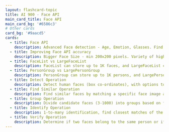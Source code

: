 ```yaml
---
layout: flashcard-topic
title: AI 900 - Face API
main_card_title: Face API
main_card_bg: '#6586c3'
# Other cards
card_bg: '#9aacd5'
cards:
  - title: Face API
    description: Advanced Face detection - Age, Emotion, Glasses. Find similar faces, match face with a group. 
  - title: Improving Face API accuracy 
    description: Bigger Face Size - min 200x200 pixels. Variety of high quality images - different angles, different lighting
  - title: FaceList vs LargeFaceList
    description: FaceList can store up to 1K faces, and LargeFaceList can store up to 1M faces.
  - title: PersonGroup vs LargePersonGroup
    description: PersonGroup can store up to 1K persons, and LargePersonGroup can store up to 1M persons.
  - title: Detect Operation
    description: Detect human faces (box co-ordinates), with options to request age, gender, emotion, hair, makeup details
  - title: Find Similar Operation
    description: Find similar faces by matching a specific face image against an array of face images
  - title: Group Operation
    description: Divide candidate faces (3-1000) into groups based on face similarity
  - title: Identify Operation
    description: 1-to-many identification, find closest matches of the specific query person face
  - title: Verify Operation
    description: Determine if two faces belong to the same person or if a face belongs to a specific person, with output of confidence level
---
```


